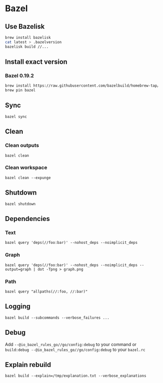 # Bazel

## Use Bazelisk
```bash
brew install bazelisk
cat latest > .bazelversion
bazelisk build //...
```

## Install exact version

### Bazel 0.19.2
```bash
brew install https://raw.githubusercontent.com/bazelbuild/homebrew-tap/8e0ab3dd0a2570492277c0f91552da4e82f57073/Formula/bazel.rb
brew pin bazel
```

## Sync
`bazel sync`

## Clean

### Clean outputs
`bazel clean`

### Clean workspace
`bazel clean --expunge`

## Shutdown
`bazel shutdown`

## Dependencies

### Text

`bazel query 'deps(//foo:bar)' --nohost_deps --noimplicit_deps`

### Graph

`bazel query 'deps(//foo:bar)' --nohost_deps --noimplicit_deps --output=graph | dot -Tpng > graph.png`

### Path

`bazel query "allpaths(//:foo, //:bar)"`

## Logging

`bazel build --subcommands --verbose_failures ...`

## Debug

Add `--@io_bazel_rules_go//go/config:debug` to your command or `build:debug --@io_bazel_rules_go//go/config:debug` to your `bazel.rc`

## Explain rebuild

`bazel build --explain=/tmp/explanation.txt --verbose_explanations`
